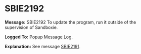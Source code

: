 # SBIE2192


**Message:** SBIE2192 To update the program, run it outside of the supervision of Sandboxie.

**Logged To:** [Popup Message Log](PopupMessageLog).

**Explanation:** See message [SBIE2191](SBIE2191).

